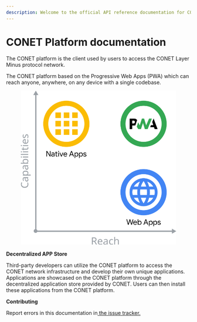 ```yaml
---
description: Welcome to the official API reference documentation for CONET!
---
```


# CONET Platform documentation

The CONET platform is the client used by users to access the CONET Layer Minus protocol network.

The CONET platform based on the Progressive Web Apps (PWA) which can reach anyone, anywhere, on any device with a single codebase.

<figure><img src=".gitbook/assets/a-graph-illustrating-rel-8f0fbfba2c3e8.svg" alt=""><figcaption></figcaption></figure>

**Decentralized APP Store**

Third-party developers can utilize the CONET platform to access the CONET network infrastructure and develop their own unique applications. Applications are showcased on the CONET platform through the decentralized application store provided by CONET. Users can then install these applications from the CONET platform.

**Contributing**

Report errors in this documentation in[ the issue tracker.](https://github.com/CoNET-project/conet-platform-documentation/issues)
